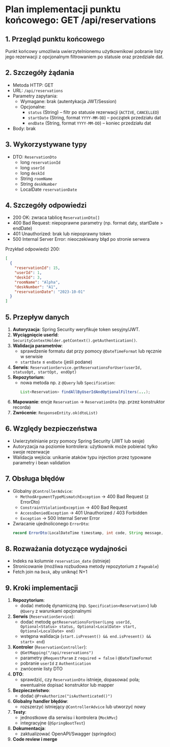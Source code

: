 # Plan implementacji punktu końcowego: GET /api/reservations

## 1. Przegląd punktu końcowego
Punkt końcowy umożliwia uwierzytelnionemu użytkownikowi pobranie listy jego rezerwacji z opcjonalnym filtrowaniem po statusie oraz przedziale dat.

## 2. Szczegóły żądania
- Metoda HTTP: GET
- URL: `/api/reservations`
- Parametry zapytania:
  - Wymagane: brak (autentykacja JWT/Session)
  - Opcjonalne:
    - `status` (String) – filtr po statusie rezerwacji (`ACTIVE`, `CANCELLED`)
    - `startDate` (String, format `YYYY-MM-DD`) – początek przedziału dat
    - `endDate` (String, format `YYYY-MM-DD`) – koniec przedziału dat
- Body: brak

## 3. Wykorzystywane typy
- DTO: `ReservationDto`
  - long `reservationId`
  - long `userId`
  - long `deskId`
  - String `roomName`
  - String `deskNumber`
  - LocalDate `reservationDate`

## 4. Szczegóły odpowiedzi
- 200 OK: zwraca tablicę `ReservationDto[]`
- 400 Bad Request: niepoprawne parametry (np. format daty, startDate > endDate)
- 401 Unauthorized: brak lub niepoprawny token
- 500 Internal Server Error: nieoczekiwany błąd po stronie serwera

Przykład odpowiedzi 200:
```json
[
  {
    "reservationId": 15,
    "userId": 1,
    "deskId": 3,
    "roomName": "Alpha",
    "deskNumber": "A1",
    "reservationDate": "2023-10-01"
  }
]
```

## 5. Przepływ danych
1. **Autoryzacja**: Spring Security weryfikuje token sesyjny/JWT.
2. **Wyciągnięcie userId**: `SecurityContextHolder.getContext().getAuthentication()`.
3. **Walidacja parametrów**:
   - sprawdzenie formatu dat przy pomocy `@DateTimeFormat` lub ręcznie w serwisie
   - `startDate` ≤ `endDate` (jeśli podane)
4. **Serwis**: `ReservationService.getReservationsForUser(userId, statusOpt, startOpt, endOpt)`
5. **Repozytorium**:
   - nowa metoda np. z `@Query` lub `Specification`:
     ```java
     List<Reservation> findAllByUserIdAndOptionalFilters(...);
     ```
6. **Mapowanie**: encje `Reservation` → `ReservationDto` (np. przez konstruktor recorda)
7. **Zwrócenie**: `ResponseEntity.ok(dtoList)`

## 6. Względy bezpieczeństwa
- Uwierzytelnianie przy pomocy Spring Security (JWT lub sesje)
- Autoryzacja na poziomie kontrolera: użytkownik może pobierać tylko swoje rezerwacje
- Walidacja wejścia: unikanie ataków typu injection przez typowane parametry i bean validation

## 7. Obsługa błędów
- Globalny `@ControllerAdvice`:
  - `MethodArgumentTypeMismatchException` → 400 Bad Request (z ErrorDto)
  - `ConstraintViolationException` → 400 Bad Request
  - `AccessDeniedException` → 401 Unauthorized / 403 Forbidden
  - `Exception` → 500 Internal Server Error
- Zwracanie ujednoliconego `ErrorDto`:
  ```java
  record ErrorDto(LocalDateTime timestamp, int code, String message, String path) {}
  ```

## 8. Rozważania dotyczące wydajności
- Indeks na kolumnie `reservation_date` (istnieje)
- Stronicowanie (możliwa rozbudowa metody repozytorium z `Pageable`)
- Fetch join na `Desk`, aby uniknąć N+1

## 9. Kroki implementacji
1. **Repozytorium**:
   - dodać metodę dynamiczną (np. `Specification<Reservation>`) lub `@Query` z warunkami opcjonalnymi
2. **Serwis** (`ReservationService`):
   - dodać metodę `getReservationsForUser(Long userId, Optional<Status> status, Optional<LocalDate> start, Optional<LocalDate> end)`
   - wstępna walidacja (`start.isPresent() && end.isPresent() && start> end`)
3. **Kontroler** (`ReservationController`):
   - `@GetMapping("/api/reservations")`
   - parametry `@RequestParam` z `required = false` i `@DateTimeFormat`
   - pobranie `userId` z `Authentication`
   - zwrócenie listy DTO
4. **DTO**:
   - sprawdzić, czy `ReservationDto` istnieje, dopasować pola; ewentualnie dopisać konstruktor lub mapper
5. **Bezpieczeństwo**:
   - dodać `@PreAuthorize("isAuthenticated()")`
6. **Globalny handler błędów**:
   - rozszerzyć istniejący `@ControllerAdvice` lub utworzyć nowy
7. **Testy**:
   - jednostkowe dla serwisu i kontrolera (`MockMvc`)
   - integracyjne (`@SpringBootTest`)
8. **Dokumentacja**:
   - zaktualizować OpenAPI/Swagger (springdoc)
9. **Code review i merge** 
